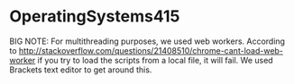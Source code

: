 # OperatingSystems415
BIG NOTE:
For multithreading purposes, we used web workers. According to http://stackoverflow.com/questions/21408510/chrome-cant-load-web-worker if you try to load the scripts from a local file, it will fail. We used Brackets text editor to get around this. 
